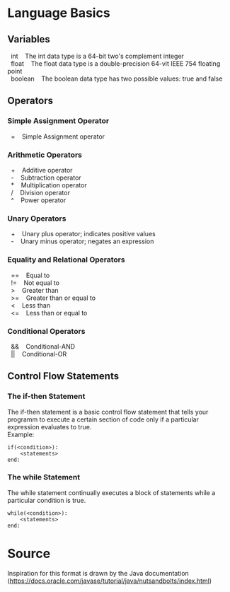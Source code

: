 # Language Basics

## Variables

&nbsp; int &nbsp;&nbsp; The int data type is a 64-bit two's complement integer                      <br>
&nbsp; float &nbsp;&nbsp; The float data type is a double-precision 64-vit IEEE 754 floating point  <br>
&nbsp; boolean &nbsp;&nbsp; The boolean data type has two possible values: true and false           <br>

## Operators

### Simple Assignment Operator

&nbsp; = &nbsp;&nbsp; Simple Assignment operator  <br>

### Arithmetic Operators

&nbsp; + &nbsp;&nbsp; Additive operator       <br>
&nbsp; - &nbsp;&nbsp; Subtraction operator    <br>
&nbsp; * &nbsp;&nbsp; Multiplication operator <br>
&nbsp; / &nbsp;&nbsp; Division operator       <br>
&nbsp; ^ &nbsp;&nbsp; Power operator          <br>

### Unary Operators

&nbsp; + &nbsp;&nbsp; Unary plus operator; indicates positive values  <br>
&nbsp; - &nbsp;&nbsp; Unary minus operator; negates an expression     <br>

### Equality and Relational Operators

&nbsp; == &nbsp;&nbsp; Equal to                    <br>
&nbsp;  != &nbsp;&nbsp; Not equal to                <br>
&nbsp;  >   &nbsp;&nbsp; Greater than                <br>
&nbsp;  >= &nbsp;&nbsp; Greater than or equal to    <br>
&nbsp;  <   &nbsp;&nbsp; Less than                   <br>
&nbsp;  <= &nbsp;&nbsp; Less than or equal to       <br>

### Conditional Operators

&nbsp; && &nbsp;&nbsp; Conditional-AND     <br>
&nbsp; || &nbsp;&nbsp; Conditional-OR      <br>

## Control Flow Statements

### The if-then Statement

The if-then statement is a basic control flow statement that tells your programm to execute a certain section of code
only if a particular expression evaluates to true. <br>
Example:

```
if(<condition>):
    <statements>
end:
```

### The while Statement

The while statement continually executes a block of statements while a particular condition is true.

```
while(<condition>):
    <statements>
end:
```

# Source

Inspiration for this format is drawn by the Java
documentation (https://docs.oracle.com/javase/tutorial/java/nutsandbolts/index.html)